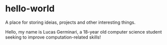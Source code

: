 # hello-world
A place for storing ideias, projects and other interesting things.

Hello, my name is Lucas Germinari, a 18-year old computer science student seeking to improve computation-related skills! 
